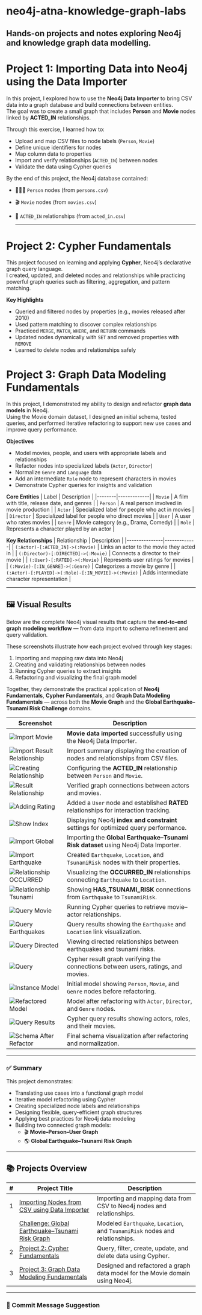 # neo4j-atna-knowledge-graph-labs
Hands-on projects and notes exploring Neo4j and knowledge graph data modelling.
---
# Project 1: Importing Data into Neo4j using the Data Importer

In this project, I explored how to use the **Neo4j Data Importer** to bring CSV data into a graph database and build connections between entities.  
The goal was to create a small graph that includes **Person** and **Movie** nodes linked by **ACTED_IN** relationships.

Through this exercise, I learned how to:
- Upload and map CSV files to node labels (`Person`, `Movie`)
- Define unique identifiers for nodes
- Map column data to properties
- Import and verify relationships (`ACTED_IN`) between nodes
- Validate the data using Cypher queries

By the end of this project, the Neo4j database contained:
- 🧑‍🤝‍🧑 `Person` nodes (from `persons.csv`)
- 🎬 `Movie` nodes (from `movies.csv`)
- 🔗 `ACTED_IN` relationships (from `acted_in.csv`)

  ---

# Project 2: Cypher Fundamentals  

This project focused on learning and applying **Cypher**, Neo4j’s declarative graph query language.  
I created, updated, and deleted nodes and relationships while practicing powerful graph queries such as filtering, aggregation, and pattern matching.

**Key Highlights**
- Queried and filtered nodes by properties (e.g., movies released after 2010)
- Used pattern matching to discover complex relationships  
- Practiced `MERGE`, `MATCH`, `WHERE`, and `RETURN` commands  
- Updated nodes dynamically with `SET` and removed properties with `REMOVE`  
- Learned to delete nodes and relationships safely

# Project 3: Graph Data Modeling Fundamentals  

In this project, I demonstrated my ability to design and refactor **graph data models** in Neo4j.  
Using the Movie domain dataset, I designed an initial schema, tested queries, and performed iterative refactoring to support new use cases and improve query performance.

**Objectives**
- Model movies, people, and users with appropriate labels and relationships  
- Refactor nodes into specialized labels (`Actor`, `Director`)  
- Normalize `Genre` and `Language` data  
- Add an intermediate `Role` node to represent characters in movies  
- Demonstrate Cypher queries for insights and validation  

**Core Entities**
| Label | Description |
|--------|-------------|
| `Movie` | A film with title, release date, and genres |
| `Person` | A real person involved in movie production |
| `Actor` | Specialized label for people who act in movies |
| `Director` | Specialized label for people who direct movies |
| `User` | A user who rates movies |
| `Genre` | Movie category (e.g., Drama, Comedy) |
| `Role` | Represents a character played by an actor |

**Key Relationships**
| Relationship | Description |
|---------------|-------------|
| `(:Actor)-[:ACTED_IN]->(:Movie)` | Links an actor to the movie they acted in |
| `(:Director)-[:DIRECTED]->(:Movie)` | Connects a director to their movie |
| `(:User)-[:RATED]->(:Movie)` | Represents user ratings for movies |
| `(:Movie)-[:IN_GENRE]->(:Genre)` | Categorizes a movie by genre |
| `(:Actor)-[:PLAYED]->(:Role)-[:IN_MOVIE]->(:Movie)` | Adds intermediate character representation |

---

## 🖼️ Visual Results  

Below are the complete Neo4j visual results that capture the **end-to-end graph modeling workflow** — from data import to schema refinement and query validation.  

These screenshots illustrate how each project evolved through key stages:
1. Importing and mapping raw data into Neo4j  
2. Creating and validating relationships between nodes  
3. Running Cypher queries to extract insights  
4. Refactoring and visualizing the final graph model  

Together, they demonstrate the practical application of **Neo4j Fundamentals**, **Cypher Fundamentals**, and **Graph Data Modeling Fundamentals** — across both the **Movie Graph** and the **Global Earthquake–Tsunami Risk Challenge** domains.


| Screenshot | Description |
|-------------|--------------|
| ![Import Movie](./visual_results/importmovie.png) | **Movie data imported** successfully using the Neo4j Data Importer. |
| ![Import Result Relationship](./visual_results/importresultRelationship.png) | Import summary displaying the creation of nodes and relationships from CSV files. |
| ![Creating Relationship](./visual_results/creatingRelationship1.png) | Configuring the **ACTED_IN** relationship between `Person` and `Movie`. |
| ![Result Relationship](./visual_results/resultRelationship.png) | Verified graph connections between actors and movies. |
| ![Adding Rating](./visual_results/addingRating.png) | Added a `User` node and established **RATED** relationships for interaction tracking. |
| ![Show Index](./visual_results/showIndex.png) | Displaying Neo4j **index and constraint** settings for optimized query performance. |
| ![Import Global](./visual_results/importglobal.png) | Importing the **Global Earthquake–Tsunami Risk dataset** using Neo4j Data Importer. |
| ![Import Earthquake](./visual_results/importEarthquake.png) | Created `Earthquake`, `Location`, and `TsunamiRisk` nodes with their properties. |
| ![Relationship OCCURRED](./visual_results/relationshipOCCURRED.png) | Visualizing the **OCCURRED_IN** relationships connecting `Earthquake` to `Location`. |
| ![Relationship Tsunami](./visual_results/relationshipTsunami.png) | Showing **HAS_TSUNAMI_RISK** connections from `Earthquake` to `TsunamiRisk`. |
| ![Query Movie](./visual_results/queryMovie.png) | Running Cypher queries to retrieve movie–actor relationships. |
| ![Query Earthquakes](./visual_results/queryEarthquakes.png) | Query results showing the `Earthquake` and `Location` link visualization. |
| ![Query Directed](./visual_results/queryDirected.png) | Viewing directed relationships between earthquakes and tsunami risks. |
| ![Query](./visual_results/query.png) | Cypher result graph verifying the connections between users, ratings, and movies. |
| ![Instance Model](./Project_03_Graph_Data_Modeling/visual_results/instance_model.png) | Initial model showing `Person`, `Movie`, and `Genre` nodes before refactoring. |
| ![Refactored Model](./Project_03_Graph_Data_Modeling/visual_results/refactored_model.png) | Model after refactoring with `Actor`, `Director`, and `Genre` nodes. |
| ![Query Results](./Project_03_Graph_Data_Modeling/visual_results/query_results.png) | Cypher query results showing actors, roles, and their movies. |
| ![Schema After Refactor](./Project_03_Graph_Data_Modeling/visual_results/schema_after_refactor.png) | Final schema visualization after refactoring and normalization. |

---

### ✅ Summary  


This project demonstrates:
- Translating use cases into a functional graph model  
- Iterative model refactoring using Cypher  
- Creating specialized node labels and relationships  
- Designing flexible, query-efficient graph structures  
- Applying best practices for Neo4j data modeling   
- Building two connected graph models:
  - 🎬 **Movie–Person–User Graph**  
  - 🌎 **Global Earthquake–Tsunami Risk Graph**  

---
## 📚 Projects Overview  

| # | Project Title | Description |
|---|---------------|--------------|
| 1 | [Importing Nodes from CSV using Data Importer](./01_data_importer_basics/README.md) | Importing and mapping data from CSV to Neo4j nodes and relationships. |
|   | [Challenge: Global Earthquake–Tsunami Risk Graph](./01_data_importer_basics/README.md#-challenge-global-earthquake–tsunami-risk-graph) | Modeled `Earthquake`, `Location`, and `TsunamiRisk` nodes and relationships. |
| 2 | [Project 2: Cypher Fundamentals](./Project_02_Cypher_Fundamentals/README.md) | Query, filter, create, update, and delete data using Cypher. |
| 3 | [Project 3: Graph Data Modeling Fundamentals](./Project_03_Graph_Data_Modeling/README.md) | Designed and refactored a graph data model for the Movie domain using Neo4j. |

---
### 💾 Commit Message Suggestion  

